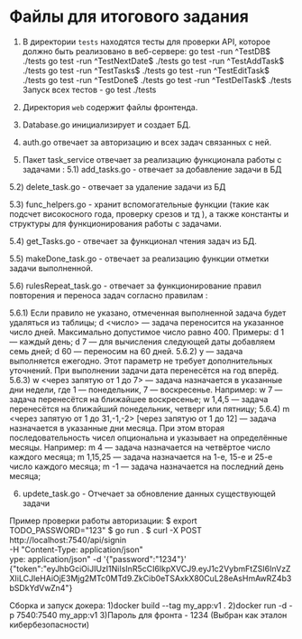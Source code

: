 # Файлы для итогового задания

1) В директории `tests` находятся тесты для проверки API, которое должно быть реализовано в веб-сервере: 
go test -run ^TestDB$ ./tests
go test -run ^TestNextDate$ ./tests
go test -run ^TestAddTask$ ./tests
go test -run ^TestTasks$ ./tests
go test -run ^TestEditTask$ ./tests
go test -run ^TestDone$ ./tests
go test -run ^TestDelTask$ ./tests
Запуск всех тестов - go test ./tests

2) Директория `web` содержит файлы фронтенда.

3) Database.go инициализирует и создает БД. 

4) auth.go отвечает за авторизацию и всех задач связанных с ней.

5) Пакет task_service отвечает за реализацию функционала работы с задачами : 
5.1) add_tasks.go - отвечает за добавление задачи в БД

5.2) delete_task.go - отвечает за удаление задачи из БД

5.3) func_helpers.go - хранит вспомогательные функции (такие как подсчет високосного года, проверку срезов и тд ), а также константы и структуры для функционирования работы с задачами.

5.4) get_Tasks.go - отвечает за функционал чтения задач из БД.

5.5) makeDone_task.go - отвечает за реализацию функции отметки задачи выполненной.

5.6) rulesRepeat_task.go - отвечает за функционирование правил повторения и переноса задач согласно правилам :

5.6.1) Если правило не указано, отмеченная выполненной задача будет удаляться из таблицы;
d <число> — задача переносится на указанное число дней. Максимально допустимое число равно 400. Примеры:
d 1 — каждый день;
d 7 — для вычисления следующей даты добавляем семь дней;
d 60 — переносим на 60 дней.
5.6.2) y — задача выполняется ежегодно. Этот параметр не требует дополнительных уточнений. При выполнении задачи дата перенесётся на год вперёд.
5.6.3) w <через запятую от 1 до 7> — задача назначается в указанные дни недели, где 1 — понедельник, 7 — воскресенье. Например:
w 7 — задача перенесётся на ближайшее воскресенье;
w 1,4,5 — задача перенесётся на ближайший понедельник, четверг или пятницу;
5.6.4) m <через запятую от 1 до 31,-1,-2> [через запятую от 1 до 12] — задача назначается в указанные дни месяца. При этом вторая последовательность чисел опциональна и указывает на определённые месяцы. Например:
m 4 — задача назначается на четвёртое число каждого месяца;
m 1,15,25 — задача назначается на 1-е, 15-е и 25-е число каждого месяца;
m -1 — задача назначается на последний день месяца;

6) updete_task.go - Отчечает за обновление данных существующей задачи


Пример проверки работы авторизации: 
$ export TODO_PASSWORD="123"
$ go run .
$ curl -X POST http://localhost:7540/api/signin \
     -H "Content-Type: application/json" \
ype: application/json"      -d '{"password":"1234"}'
{"token":"eyJhbGciOiJIUzI1NiIsInR5cCI6IkpXVCJ9.eyJ1c2VybmFtZSI6InVzZXIiLCJleHAiOjE3Mjg2MTc0MTd9.ZkCib0eTSAxkX80CuL28eAsHmAwRZ4b3bSDkYdVwZn4"}

Сборка и запуск докера:
1)docker build --tag my_app:v1 . 
2)docker run -d -p 7540:7540 my_app:v1
3)Пароль для фронта - 1234 (Выбран как эталон кибербезопасности)